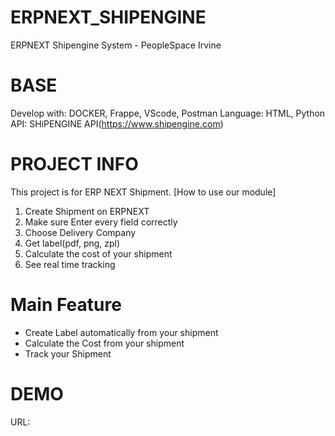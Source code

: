 # ERPNEXT_SHIPENGINE
ERPNEXT Shipengine System - PeopleSpace Irvine

# BASE 
Develop with: DOCKER, Frappe, VScode, Postman
Language: HTML, Python
API: SHiPENGINE API(https://www.shipengine.com)

# PROJECT INFO
This project is for ERP NEXT Shipment.
[How to use our module]
1. Create Shipment on ERPNEXT
2. Make sure Enter every field correctly
3. Choose Delivery Company
4. Get label(pdf, png, zpl)
5. Calculate the cost of your shipment
6. See real time tracking

# Main Feature
- Create Label automatically from your shipment
- Calculate the Cost from your shipment
- Track your Shipment

# DEMO
URL: 


